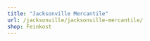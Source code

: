 ```yaml
---
title: "Jacksonville Mercantile"
url: /jacksonville/jacksonville-mercantile/
shop: Feinkost
---
```


